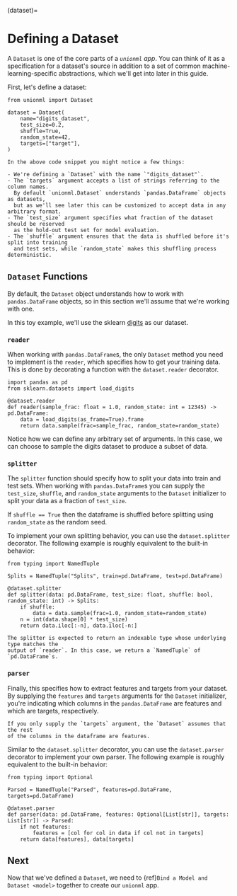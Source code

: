 (dataset)=

# Defining a Dataset

A `Dataset` is one of the core parts of a *`unionml` app*. You can think of
it as a specification for a dataset's source in addition to a set of common
machine-learning-specific abstractions, which we'll get into later in this guide.

First, let's define a dataset:

```{code-block} python
from unionml import Dataset

dataset = Dataset(
    name="digits_dataset",
    test_size=0.2,
    shuffle=True,
    random_state=42,
    targets=["target"],
)
```

```{note}
In the above code snippet you might notice a few things:

- We're defining a `Dataset` with the name `"digits_dataset"`.
- The `targets` argument accepts a list of strings referring to the column names.
  By default `unionml.Dataset` understands `pandas.DataFrame` objects as datasets,
  but as we'll see later this can be customized to accept data in any arbitrary format.
- The `test_size` argument specifies what fraction of the dataset should be reserved
  as the hold-out test set for model evaluation.
- The `shuffle` argument ensures that the data is shuffled before it's split into training
  and test sets, while `random_state` makes this shuffling process deterministic.
```

## `Dataset` Functions

By default, the `Dataset` object understands how to work with `pandas.DataFrame` objects,
so in this section we'll assume that we're working with one.

In this toy example, we'll use the sklearn [digits](https://scikit-learn.org/stable/modules/generated/sklearn.datasets.load_digits.html#sklearn.datasets.load_digits)
as our dataset.

### `reader`

When working with `pandas.DataFrame`s, the only `Dataset` method you need to implement is
the `reader`, which specifies how to get your training data. This is done by decorating a
function with the `dataset.reader` decorator.

```{code-block} python
import pandas as pd
from sklearn.datasets import load_digits

@dataset.reader
def reader(sample_frac: float = 1.0, random_state: int = 12345) -> pd.DataFrame:
    data = load_digits(as_frame=True).frame
    return data.sample(frac=sample_frac, random_state=random_state)
```

Notice how we can define any arbitrary set of arguments. In this case, we can choose to
sample the digits dataset to produce a subset of data.

### `splitter`

The `splitter` function should specify how to split your data into train and test sets. When
working with `pandas.DataFrame`s you can supply the `test_size`, `shuffle`, and `random_state`
arguments to the `Dataset` initializer to split your data as a fraction of `test_size`.

If `shuffle == True` then the dataframe is shuffled before splitting using `random_state` as
the random seed.

To implement your own splitting behavior, you can use the `dataset.splitter` decorator. The
following example is roughly equivalent to the built-in behavior:

```{code-block} python
from typing import NamedTuple

Splits = NamedTuple("Splits", train=pd.DataFrame, test=pd.DataFrame)

@dataset.splitter
def splitter(data: pd.DataFrame, test_size: float, shuffle: bool, random_state: int) -> Splits:
    if shuffle:
        data = data.sample(frac=1.0, random_state=random_state)
    n = int(data.shape[0] * test_size)
    return data.iloc[:-n], data.iloc[-n:]
```

```{note}
The splitter is expected to return an indexable type whose underlying type matches the
output of `reader`. In this case, we return a `NamedTuple` of `pd.DataFrame`s.
```

### `parser`

Finally, this specifies how to extract features and targets from your dataset.
By supplying the `features` and `targets` arguments for the `Dataset` initializer,
you're indicating which columns in the `pandas.DataFrame` are features and which
are targets, respectively.

```{note}
If you only supply the `targets` argument, the `Dataset` assumes that the rest
of the columns in the dataframe are features.
```

Similar to the `dataset.splitter` decorator, you can use the `dataset.parser` decorator
to implement your own parser. The following example is roughly equivalent to the built-in
behavior:

```{code-block} python
from typing import Optional

Parsed = NamedTuple("Parsed", features=pd.DataFrame, targets=pd.DataFrame)

@dataset.parser
def parser(data: pd.DataFrame, features: Optional[List[str]], targets: List[str]) -> Parsed:
    if not features:
        features = [col for col in data if col not in targets]
    return data[features], data[targets]
```

## Next

Now that we've defined a `Dataset`, we need to {ref}`Bind a Model and Dataset <model>` together
to create our `unionml` app.
